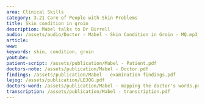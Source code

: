 ```yaml
---
area: Clinical Skills
category: 3.21 Care of People with Skin Problems
title: Skin condition in groin
description: Mabel talks to Dr Birrell
audio: /assets/audio/Doctor - Mabel - Skin Condition in Groin - MQ.mp3
article: 
www: 
keywords: skin, condition, groin
youtube:
patient-script: /assets/publication/Mabel - Patient.pdf
doctors-note: /assets/publication/Mabel - Doctor.pdf
findings: /assets/publication/Mabel - examination findings.pdf
lejog: /assets/publication/LEJOG.pdf
doctors-word: /assets/publication/Mabel - mapping the doctor's words.pdf
transcription: /assets/publication/Mabel - transcription.pdf
--- 
```

